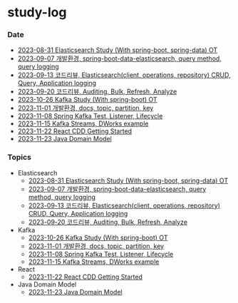 # study-log

### Date

- [2023-08-31 Elasticsearch Study (With spring-boot, spring-data) OT](./date-log/2023-08-31-Elasticsearch-OT.md)
- [2023-09-07 개발환경, spring-boot-data-elasticsearch, query method, query logging](./date-log/2023-09-07-Elasticsearch-1th.md)
- [2023-09-13 코드리뷰, Elasticsearch(client, operations, repository) CRUD, Query, Application logging](./date-log/2023-09-13-Elasticsearch-2th.md)
- [2023-09-20 코드리뷰, Auditing, Bulk, Refresh, Analyze](./date-log/2023-09-20-Elasticsearch-3th.md)
- [2023-10-26 Kafka Study (With spring-boot) OT](./date-log/2023-10-26-Kafka-OT.md)
- [2023-11-01 개발환경, docs, topic, partition, key](./date-log/2023-11-01-Kafka-1th.md)
- [2023-11-08 Spring Kafka Test, Listener, Lifecycle](./date-log/2023-11-08-Kafka-2th.md)
- [2023-11-15 Kafka Streams, DWorks example](./date-log/2023-11-15-Kafka-3th.md)
- [2023-11-22 React CDD Getting Started](./date-log/2023-11-22-React-1th.md)
- [2023-11-23 Java Domain Model](./date-log/2023-11-23-Java-Domain-Model-1th.md)

### Topics

- Elasticsearch
  - [2023-08-31 Elasticsearch Study (With spring-boot, spring-data) OT](./date-log/2023-08-31-Elasticsearch-OT.md)
  - [2023-09-07 개발환경, spring-boot-data-elasticsearch, query method, query logging](./date-log/2023-09-07-Elasticsearch-1th.md)
  - [2023-09-13 코드리뷰, Elasticsearch(client, operations, repository) CRUD, Query, Application logging](./date-log/2023-09-13-Elasticsearch-2th.md)
  - [2023-09-20 코드리뷰, Auditing, Bulk, Refresh, Analyze](./date-log/2023-09-20-Elasticsearch-3th.md)
- Kafka
  - [2023-10-26 Kafka Study (With spring-boot) OT](./date-log/2023-10-26-Kafka-OT.md)
  - [2023-11-01 개발환경, docs, topic, partition, key](./date-log/2023-11-01-Kafka-1th.md)
  - [2023-11-08 Spring Kafka Test, Listener, Lifecycle](./date-log/2023-11-08-Kafka-2th.md)
  - [2023-11-15 Kafka Streams, DWorks example](./date-log/2023-11-15-Kafka-3th.md)
- React
  - [2023-11-22 React CDD Getting Started](./date-log/2023-11-22-React-1th.md)
- Java Domain Model
  - [2023-11-23 Java Domain Model](./date-log/2023-11-23-Java-Domain-Model-1th.md)
